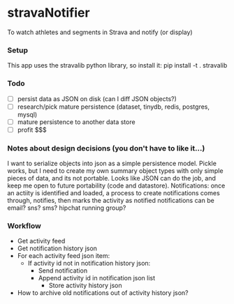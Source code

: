 # stravaNotifier
To watch athletes and segments in Strava and notify (or display)

### Setup
This app uses the stravalib python library, so install it: pip install -t . stravalib

### Todo

- [ ] persist data as JSON on disk (can I diff JSON objects?)
- [ ] research/pick mature persistence (dataset, tinydb, redis, postgres, mysql)
- [ ] mature persistence to another data store
- [ ] profit $$$

### Notes about design decisions (you don't have to like it...)
I want to serialize objects into json as a simple persistence model.
Pickle works, but I need to create my own summary object types with only simple pieces of data, and its not portable.
Looks like JSON can do the job, and keep me open to future portability (code and datastore).
Notifications:
	once an actiity is identified and loaded, a process to create notifications comes through, notifies, then marks the activity as notified
	notifications can be email? sns? sms? hipchat running group?

### Workflow
* Get activity feed
* Get notification history json
* For each activity feed json item:
	* If activity id not in notification history json:
		* Send notification
		* Append activity id in notification json list
			* Store activity history json
* How to archive old notifications out of activity history json?